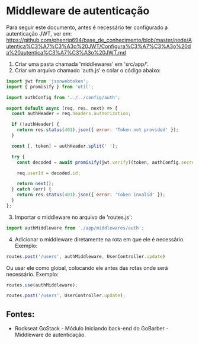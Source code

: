 # Middleware de autenticação

Para seguir este documento, antes é necessário ter configurado a autenticação JWT, ver em: https://github.com/phenriq694/base_de_conhecimento/blob/master/node/Autentica%C3%A7%C3%A3o%20JWT/Configura%C3%A7%C3%A3o%20da%20autentica%C3%A7%C3%A3o%20JWT.md

1. Criar uma pasta chamada 'middlewares' em 'src/app/'.
2. Criar um arquivo chamado 'auth.js' e colar o código abaixo:
```javascript
import jwt from 'jsonwebtoken';
import { promisify } from 'util';

import authConfig from '../../config/auth';

export default async (req, res, next) => {
  const authHeader = req.headers.authorization;

  if (!authHeader) {
    return res.status(401).json({ error: 'Token not provided' });
  }

  const [, token] = authHeader.split(' ');

  try {
    const decoded = await promisify(jwt.verify)(token, authConfig.secret);

    req.userId = decoded.id;

    return next();
  } catch (err) {
    return res.status(401).json({ error: 'Token invalid' });
  }
};
```
3. Importar o middleware no arquivo de 'routes.js':
```javascript
import authMiddleware from './app/middlewares/auth';
```
4. Adicionar o middleware diretamente na rota em que ele é necessário. Exemplo:
```javascript
routes.post('/users', authMiddleware, UserController.update) 
```

Ou usar ele como global, colocando ele antes das rotas onde será necessário. Exemplo:
```javascript
routes.use(authMiddleware);

routes.post('/users', UserController.update);
```

## Fontes: 
- Rockseat GoStack - Módulo Iniciando back-end do GoBarber - Middleware de autenticação. 